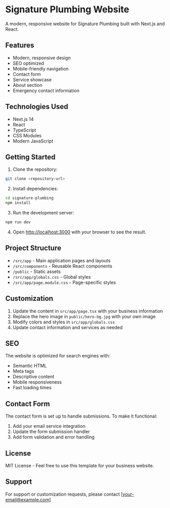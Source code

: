 # Signature Plumbing Website

A modern, responsive website for Signature Plumbing built with Next.js and React.

## Features

- Modern, responsive design
- SEO optimized
- Mobile-friendly navigation
- Contact form
- Service showcase
- About section
- Emergency contact information

## Technologies Used

- Next.js 14
- React
- TypeScript
- CSS Modules
- Modern JavaScript

## Getting Started

1. Clone the repository:
```bash
git clone <repository-url>
```

2. Install dependencies:
```bash
cd signature-plumbing
npm install
```

3. Run the development server:
```bash
npm run dev
```

4. Open [http://localhost:3000](http://localhost:3000) with your browser to see the result.

## Project Structure

- `/src/app` - Main application pages and layouts
- `/src/components` - Reusable React components
- `/public` - Static assets
- `/src/app/globals.css` - Global styles
- `/src/app/page.module.css` - Page-specific styles

## Customization

1. Update the content in `src/app/page.tsx` with your business information
2. Replace the hero image in `public/hero-bg.jpg` with your own image
3. Modify colors and styles in `src/app/globals.css`
4. Update contact information and services as needed

## SEO

The website is optimized for search engines with:
- Semantic HTML
- Meta tags
- Descriptive content
- Mobile responsiveness
- Fast loading times

## Contact Form

The contact form is set up to handle submissions. To make it functional:
1. Add your email service integration
2. Update the form submission handler
3. Add form validation and error handling

## License

MIT License - Feel free to use this template for your business website.

## Support

For support or customization requests, please contact [your-email@example.com]
